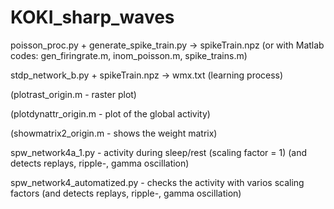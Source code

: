 # KOKI_sharp_waves

poisson_proc.py + generate_spike_train.py -> spikeTrain.npz
(or with Matlab codes: gen_firingrate.m, inom_poisson.m, spike_trains.m)

stdp_network_b.py + spikeTrain.npz -> wmx.txt (learning process)

(plotrast_origin.m - raster plot)

(plotdynattr_origin.m - plot of the global activity)

(showmatrix2_origin.m - shows the weight matrix)

spw_network4a_1.py - activity during sleep/rest (scaling factor = 1) (and detects replays, ripple-, gamma oscillation)

spw_network4_automatized.py - checks the activity with varios scaling factors (and detects replays, ripple-, gamma oscillation)
